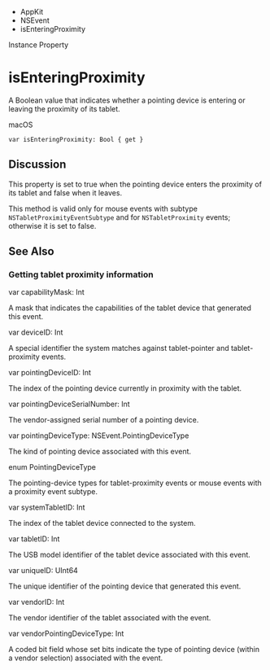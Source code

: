 

- AppKit
- NSEvent
-  isEnteringProximity 

Instance Property

# isEnteringProximity

A Boolean value that indicates whether a pointing device is entering or leaving the proximity of its tablet.

macOS

``` source
var isEnteringProximity: Bool { get }
```

## Discussion

This property is set to true when the pointing device enters the proximity of its tablet and false when it leaves.

This method is valid only for mouse events with subtype `NSTabletProximityEventSubtype` and for `NSTabletProximity` events; otherwise it is set to false.

## See Also

### Getting tablet proximity information

var capabilityMask: Int

A mask that indicates the capabilities of the tablet device that generated this event.

var deviceID: Int

A special identifier the system matches against tablet-pointer and tablet-proximity events.

var pointingDeviceID: Int

The index of the pointing device currently in proximity with the tablet.

var pointingDeviceSerialNumber: Int

The vendor-assigned serial number of a pointing device.

var pointingDeviceType: NSEvent.PointingDeviceType

The kind of pointing device associated with this event.

enum PointingDeviceType

The pointing-device types for tablet-proximity events or mouse events with a proximity event subtype.

var systemTabletID: Int

The index of the tablet device connected to the system.

var tabletID: Int

The USB model identifier of the tablet device associated with this event.

var uniqueID: UInt64

The unique identifier of the pointing device that generated this event.

var vendorID: Int

The vendor identifier of the tablet associated with the event.

var vendorPointingDeviceType: Int

A coded bit field whose set bits indicate the type of pointing device (within a vendor selection) associated with the event.

